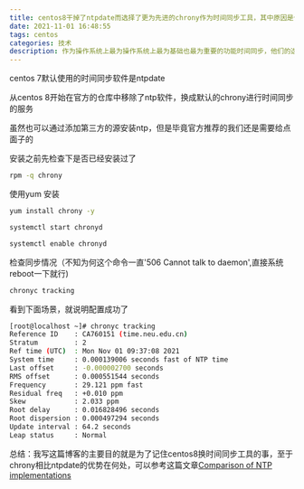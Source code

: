 ```yaml
---
title: centos8干掉了ntpdate而选择了更为先进的chrony作为时间同步工具，其中原因是什么？
date: 2021-11-01 16:48:55
tags: centos
categories: 技术
description: 作为操作系统上最为操作系统上最为基础也最为重要的功能时间同步，他们的迭代也需要运维人员格外注意
---
```


centos 7默认使用的时间同步软件是ntpdate

从centos 8开始在官方的仓库中移除了ntp软件，换成默认的chrony进行时间同步的服务

虽然也可以通过添加第三方的源安装ntp，但是毕竟官方推荐的我们还是需要给点面子的

安装之前先检查下是否已经安装过了

```sh
rpm -q chrony
```

使用yum 安装

```sh
yum install chrony -y

systemctl start chronyd

systemctl enable chronyd
```

检查同步情况（不知为何这个命令一直'506 Cannot talk to daemon',直接系统reboot一下就行)

```sh
chronyc tracking
```

看到下面场景，就说明配置成功了

```sh
[root@localhost ~]# chronyc tracking
Reference ID    : CA760151 (time.neu.edu.cn)
Stratum         : 2
Ref time (UTC)  : Mon Nov 01 09:37:08 2021
System time     : 0.000139006 seconds fast of NTP time
Last offset     : -0.000002700 seconds
RMS offset      : 0.000551544 seconds
Frequency       : 29.121 ppm fast
Residual freq   : +0.010 ppm
Skew            : 2.033 ppm
Root delay      : 0.016828496 seconds
Root dispersion : 0.000497294 seconds
Update interval : 64.2 seconds
Leap status     : Normal
```

总结：我写这篇博客的主要目的就是为了记住centos8换时间同步工具的事，至于chrony相比ntpdate的优势在何处，可以参考这篇文章[Comparison of NTP implementations](https://chrony.tuxfamily.org/comparison.html)


